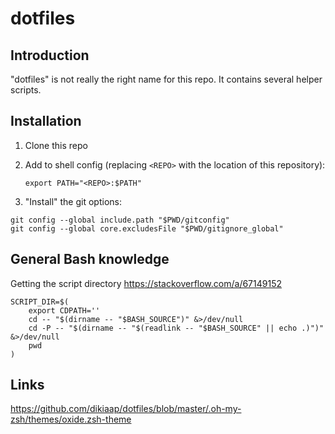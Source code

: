 # dotfiles

## Introduction
"dotfiles" is not really the right name for this repo. It contains several helper scripts.

## Installation
1. Clone this repo
2. Add to shell config (replacing `<REPO>` with the location of this repository):

	   export PATH="<REPO>:$PATH"

3. "Install" the git options:
```
git config --global include.path "$PWD/gitconfig"
git config --global core.excludesFile "$PWD/gitignore_global"
```

## General Bash knowledge
Getting the script directory
<https://stackoverflow.com/a/67149152>
```
SCRIPT_DIR=$(
    export CDPATH=''
    cd -- "$(dirname -- "$BASH_SOURCE")" &>/dev/null
    cd -P -- "$(dirname -- "$(readlink -- "$BASH_SOURCE" || echo .)")" &>/dev/null
    pwd
)
```

## Links
<https://github.com/dikiaap/dotfiles/blob/master/.oh-my-zsh/themes/oxide.zsh-theme>
